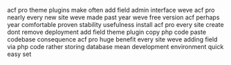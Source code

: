 acf pro theme plugins make often add field admin interface weve acf pro nearly every new site weve made past year weve free version acf perhaps year comfortable proven stability usefulness install acf pro every site create dont remove deployment add field theme plugin copy php code paste codebase consequence acf pro huge benefit every site weve adding field via php code rather storing database mean development environment quick easy set